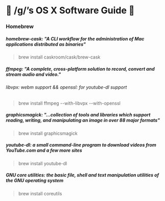 #  /g/’s OS X Software Guide  

### Homebrew

##### homebrew-cask: "A CLI workflow for the administration of Mac applications distributed as binaries"  
>brew install caskroom/cask/brew-cask  


##### ffmpeg: "A complete, cross-platform solution to record, convert and stream audio and video."  
###### libvpx: webm support && openssl: for youtube-dl support  
>brew install ffmpeg --with-libvpx --with-openssl  


##### graphicsmagick: "...collection of tools and libraries which support reading, writing, and manipulating an image in over 88 major formats"
>brew install graphicsmagick  


##### youtube-dl: a small command-line program to download videos from YouTube.com and a few more sites
>brew install youtube-dl  


##### GNU core utilities: the basic file, shell and text manipulation utilities of the GNU operating system
>brew install coreutils
